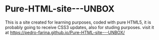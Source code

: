 # Pure-HTML-site---UNBOX
This is a site created for learning purposes, coded with pure HTML5, it is probably going to receive CSS3 updates, also for studing purposes.
visit it at https://pedro-farina.github.io/Pure-HTML-site---UNBOX/
